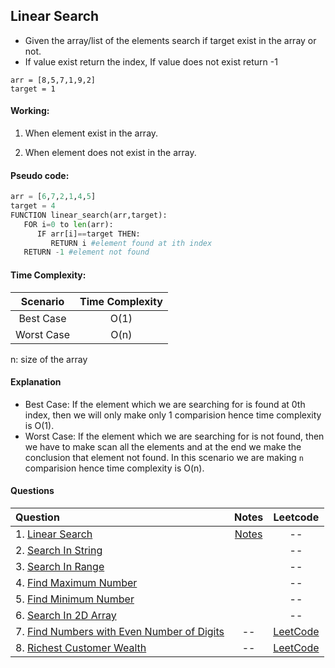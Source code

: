 ## Linear Search
- Given the array/list of the elements search if target exist in the array or not.
- If value exist return the index, If value does not exist return -1

`arr = [8,5,7,1,9,2]` <br>
`target = 1`

#### Working:

1. When element exist in the array.
<images>

2. When element does not exist in the array.
<images>
   
#### Pseudo code:
   ```py
   arr = [6,7,2,1,4,5]
   target = 4
   FUNCTION linear_search(arr,target):
      FOR i=0 to len(arr):
         IF arr[i]==target THEN:
            RETURN i #element found at ith index
      RETURN -1 #element not found
   ```

#### Time Complexity:
   | **Scenario**        | **Time Complexity** |         
   | :-------------: |:-------------:|
   | Best Case | O(1) |                        
   |Worst Case|O(n) |
  
n: size of the array

#### Explanation

- Best Case:
If the element which we are searching for is found at 0th index, then we will only make only 1 comparision hence time complexity is O(1).
- Worst Case:
If the element which we are searching for is not found, then we have to make scan all the elements and at the end we make the conclusion that element not found. In this scenario we are making `n` comparision hence time complexity is O(n).

#### Questions
   | **Question**        | **Notes** |**Leetcode** |        
   | :------------- |:-------------:|:-------------:|
   |1. [Linear Search](https://github.com/mayankdubey1996/DSA_and_Leetcode/blob/main/1.Linear%20Search/linear_search.py)|[Notes](https://github.com/mayankdubey1996/DSA_and_Leetcode/blob/main/1.Linear%20Search/Notes/linear_search.md)|--|
   |2. [Search In String](https://github.com/mayankdubey1996/DSA_and_Leetcode/blob/main/1.Linear%20Search/search_in_string.py)||--|
   |3. [Search In Range](https://github.com/mayankdubey1996/DSA_and_Leetcode/blob/main/1.Linear%20Search/search_in_range.py)||--|
   |4. [Find Maximum Number](https://github.com/mayankdubey1996/DSA_and_Leetcode/blob/main/1.Linear%20Search/find_maximum.py)||--|
   |5. [Find Minimum Number](https://github.com/mayankdubey1996/DSA_and_Leetcode/blob/main/1.Linear%20Search/find_mimimum.py)||--|
   |6. [Search In 2D Array](https://github.com/mayankdubey1996/DSA_and_Leetcode/blob/main/1.Linear%20Search/search_in_2d_array.py)||--|
   |7. [Find Numbers with Even Number of Digits](https://github.com/mayankdubey1996/DSA_and_Leetcode/blob/main/1.Linear%20Search/even_digits.py)|--|[LeetCode](https://leetcode.com/problems/find-numbers-with-even-number-of-digits/description/)|
   |8. [Richest Customer Wealth](https://github.com/mayankdubey1996/DSA_and_Leetcode/blob/main/1.Linear%20Search/richest_customer.py)|--| [LeetCode](https://leetcode.com/problems/richest-customer-wealth/)|

